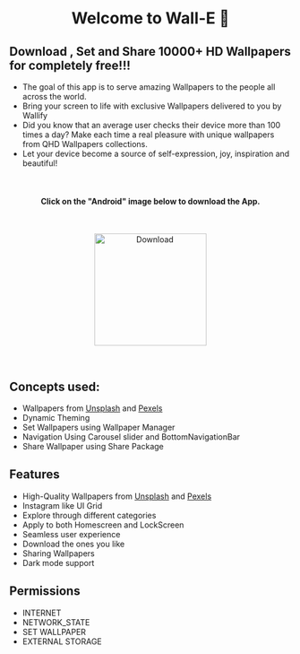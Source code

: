 
<h1 align="center">Welcome to Wall-E 👋</h1>

## Download , Set and Share 10000+ HD Wallpapers for completely free!!!
- The goal of this app is to serve amazing Wallpapers to the people all across the world. 
- Bring your screen to life with exclusive Wallpapers delivered to you by Wallify
- Did you know that an average user checks their device more than 100 times a day? Make each time a real pleasure with unique wallpapers from QHD Wallpapers collections. 
- Let your device become a source of self-expression, joy, inspiration and beautiful!

<br/>
<h4 align="center">Click on the "Android" image below to download the App.</h4>
<br/>
<p align="center">
  <a href="https://github.com/zaidmukaddam/Wall-E/releases/download/1.0.0/app-release.apk">
    <img alt="Download"
         src="https://img.shields.io/badge/Android-3DDC84?style=for-the-badge&logo=android&logoColor=white"
         width="200"/>
  </a>
</p>
<br/>

## Concepts used:
* Wallpapers from [Unsplash](https://unsplash.com/) and [Pexels](https://www.pexels.com/)
* Dynamic Theming
* Set Wallpapers using Wallpaper Manager
* Navigation Using Carousel slider and BottomNavigationBar
* Share Wallpaper using Share Package


## Features
* High-Quality Wallpapers from [Unsplash](https://unsplash.com/) and [Pexels](https://www.pexels.com/)
* Instagram like UI Grid
* Explore through different categories
* Apply to both Homescreen and LockScreen
* Seamless user experience
* Download the ones you like
* Sharing Wallpapers 
* Dark mode support

##  Permissions
- INTERNET
- NETWORK_STATE
- SET WALLPAPER
- EXTERNAL STORAGE